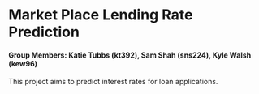 # Market Place Lending Rate Prediction

#### Group Members: Katie Tubbs (kt392), Sam Shah (sns224), Kyle Walsh (kew96)

This project aims to predict interest rates for loan applications.
